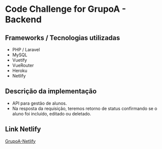 # Code Challenge for GrupoA - Backend


## Frameworks / Tecnologias utilizadas
* PHP / Laravel
* MySQL
* Vuetify
* VueRouter
* Heroku
* Netlify

## Descrição da implementação
- API para gestão de alunos. 
- Na resposta da requisição, teremos retorno de status confirmando se o aluno foi incluído, editado ou deletado. 


## Link Netlify 

[GrupoA-Netlify](https://nostalgic-clarke-1fd042.netlify.app/ )


